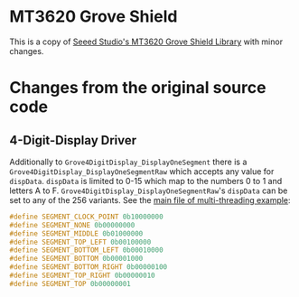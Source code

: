 # MT3620 Grove Shield

This is a copy of [Seeed Studio's MT3620 Grove Shield Library](https://github.com/Seeed-Studio/MT3620_Grove_Shield/tree/master/MT3620_Grove_Shield_Library) with minor changes.

# Changes from the original source code

## 4-Digit-Display Driver

Additionally to `Grove4DigitDisplay_DisplayOneSegment` there is a `Grove4DigitDisplay_DisplayOneSegmentRaw` which accepts any value for `dispData`. `dispData` is limited to 0-15 which map to the numbers 0 to 1 and letters A to F. `Grove4DigitDisplay_DisplayOneSegmentRaw`'s `dispData` can be set to any of the 256 variants. See the [main file of multi-threading example](../Samples/MultiThreading/main.c):

```c
#define SEGMENT_CLOCK_POINT 0b10000000
#define SEGMENT_NONE 0b00000000
#define SEGMENT_MIDDLE 0b01000000
#define SEGMENT_TOP_LEFT 0b00100000
#define SEGMENT_BOTTOM_LEFT 0b00010000
#define SEGMENT_BOTTOM 0b00001000
#define SEGMENT_BOTTOM_RIGHT 0b00000100
#define SEGMENT_TOP_RIGHT 0b00000010
#define SEGMENT_TOP 0b00000001
```